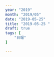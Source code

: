 ```yaml
---
year: "2019"
month: "2019/05"
date: "2019-05-25"
title: "2019-05-25 "
draft: true
tags: [
    "日報"
]

---
```


